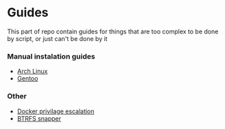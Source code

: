 # Guides
This part of repo contain guides for things that are too complex to be done by script, or just can't be done by it

### Manual instalation guides
- [Arch Linux](arch_linux_installation_step_by_step.md)
- [Gentoo](gentoo_installation_step_by_step.md)

### Other
- [Docker privilage escalation](docker_privilege_escalation.md)
- [BTRFS snapper](btrfs_snapper.md)
